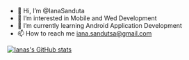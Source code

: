 - 👋 Hi, I’m @IanaSanduta
- 👀 I’m interested in Mobile and Wed Development
- 🌱 I’m currently learning Android Application Development
- 📫 How to reach me iana.sandutsa@gmail.com

[![Ianas's GitHub stats](https://github-readme-stats.vercel.app/api?username=IanaSanduta)](https://github.com/IanaSanduta/github-readme-stats)
